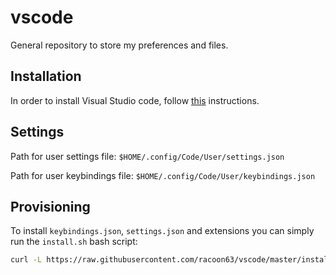 # vscode

General repository to store my preferences and files.

## Installation

In order to install Visual Studio code, follow [this](https://code.visualstudio.com/docs/setup/linux) instructions.

## Settings

Path for user settings file: `$HOME/.config/Code/User/settings.json`

Path for user keybindings file: `$HOME/.config/Code/User/keybindings.json`

## Provisioning

To install `keybindings.json`, `settings.json` and extensions you can simply run the `install.sh` bash script:

```bash
curl -L https://raw.githubusercontent.com/racoon63/vscode/master/install.sh | bash
```
